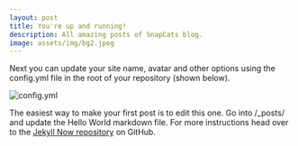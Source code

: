 ```yaml
---
layout: post
title: You're up and running!
description: All amazing posts of SnapCats blog.
image: assets/img/bg2.jpeg
---
```


Next you can update your site name, avatar and other options using the config.yml file in the root of your repository (shown below).

<div class="row">
  <div class="col-md-12">
    <img src="{{ site.baseurl }}/images/config.png" alt="config.yml">
  </div>
</div>

The easiest way to make your first post is to edit this one. Go into /_posts/ and update the Hello World markdown file. For more instructions head over to the [Jekyll Now repository](https://github.com/barryclark/jekyll-now) on GitHub.
